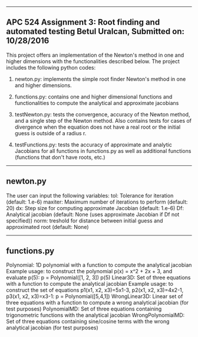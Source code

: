 ----------------------
APC 524 Assignment 3: Root finding and automated testing
Betul Uralcan, Submitted on: 10/28/2016
----------------------
This project offers an implementation of the Newton's method in one and higher dimensions with the functionalities described below. The project includes the following python codes:

1. newton.py: implements the simple root finder Newton's method in one and higher dimensions.

2. functions.py: contains one and higher dimensional functions and functionalities to compute the analytical and approximate jacobians

3. testNewton.py: tests the convergence, accuracy of the Newton method, and a single step of the Newton method. Also contains tests for cases of divergence when the equation does not have a real root or the initial guess is outside of a radius r. 

4. testFunctions.py: tests the accuracy of approximate and analytic Jacobians for all functions in functions.py as well as additional functions (functions that don't have roots, etc.) 

----------------------
newton.py
----------------------
The user can input the following variables:
tol:    		    Tolerance for iteration (default: 1.e-6)
maxiter: 	      Maximum number of iterations to perform (default: 20)
dx:     		    Step size for computing approximate Jacobian (default: 1.e-6)
Df:     		    Analytical jacobian (default: None (uses approximate Jacobian if Df not specified))
norm:    	      treshold for distance between initial guess and approximated root (default: None)

----------------------
functions.py
----------------------
Polynomial:        1D polynomial with a function to compute the analytical jacobian
                   Example usage: to construct the polynomial p(x) = x^2 + 2x + 3, and evaluate p(5):
                                  p = Polynomial([1, 2, 3]) 
                                  p(5)
Linear3D:          Set of three equations with a function to compute the analytical jacobian
	                 Example usage: to construct the set of equations p1(x1, x2, x3)=5x1-3, p2(x1, x2, x3)=4x2-1, p3(x1, x2, x3)=x3-1:
                                  p = Polynomial([5,4,1])
WrongLinear3D:     Linear set of three equations with a function to compute a wrong analytical jacobian (for test purposes)
PolynomialMD:      Set of three equations containing trigonometric functions with the analytical jacobian
WrongPolynomialMD: Set of three equations containing sine/cosine terms with the wrong analytical jacobian (for test purposes)
